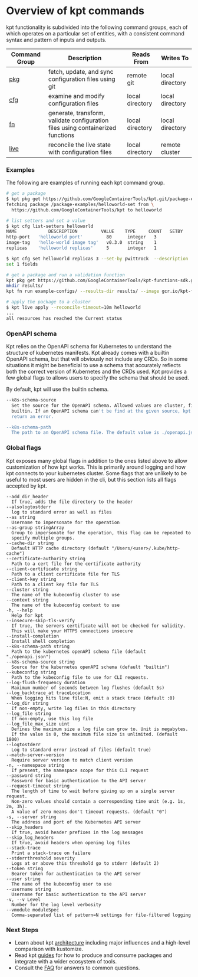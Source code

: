<!-- ---
title: "Command Reference"
linkTitle: "Command Reference"
type: docs
weight: 40
menu:
  main:
    weight: 3
description: >
    Overview of kpt commands
--- -->
# Overview of kpt commands
<!--mdtogo:Short
    Overview of kpt commands
-->

<!-- {{< asciinema key="kpt" rows="10" preload="1" >}} -->

<!--mdtogo:Long-->

kpt functionality is subdivided into the following command groups, each of
which operates on a particular set of entities, with a consistent command
syntax and pattern of inputs and outputs.

| Command Group | Description                                                                     | Reads From      | Writes To       |
| ------------- | ------------------------------------------------------------------------------- | --------------- | --------------- |
| [pkg]         | fetch, update, and sync configuration files using git                           | remote git      | local directory |
| [cfg]         | examine and modify configuration files                                          | local directory | local directory |
| [fn]          | generate, transform, validate configuration files using containerized functions | local directory | local directory |
| [live]        | reconcile the live state with configuration files                               | local directory | remote cluster  |

<!--mdtogo-->

### Examples

The following are examples of running each kpt command group.

<!--mdtogo:Examples-->

```sh
# get a package
$ kpt pkg get https://github.com/GoogleContainerTools/kpt.git/package-examples/helloworld-set@v0.5.0 helloworld
fetching package /package-examples/helloworld-set from \
  https://github.com/GoogleContainerTools/kpt to helloworld
```

```sh
# list setters and set a value
$ kpt cfg list-setters helloworld
NAME            DESCRIPTION         VALUE    TYPE     COUNT   SETBY
http-port   'helloworld port'         80      integer   3
image-tag   'hello-world image tag'   v0.3.0  string    1
replicas    'helloworld replicas'     5       integer   1

$ kpt cfg set helloworld replicas 3 --set-by pwittrock  --description 'reason'
set 1 fields
```

```sh
# get a package and run a validation function
kpt pkg get https://github.com/GoogleContainerTools/kpt-functions-sdk.git/example-configs example-configs
mkdir results/
kpt fn run example-configs/ --results-dir results/ --image gcr.io/kpt-functions/validate-rolebinding:results -- subject_name=bob@foo-corp.com
```

```sh
# apply the package to a cluster
$ kpt live apply --reconcile-timeout=10m helloworld
...
all resources has reached the Current status
```

<!--mdtogo-->

### OpenAPI schema

Kpt relies on the OpenAPI schema for Kubernetes to understand the structure
of kubernetes manifests. Kpt already comes with a builtin
OpenAPI schema, but that will obviously not include any CRDs. So in some
situations it might be beneficial to use a schema that accurately reflects both
the correct version of Kubernetes and the CRDs used. Kpt provides a few global
flags to allows users to specify the schema that should be used.

By default, kpt will use the builtin schema.

```sh
--k8s-schema-source
  Set the source for the OpenAPI schema. Allowed values are cluster, file, or
  builtin. If an OpenAPI schema can't be find at the given source, kpt will
  return an error.

--k8s-schema-path
  The path to an OpenAPI schema file. The default value is ./openapi.json
```

### Global flags

Kpt exposes many global flags in addition to the ones listed above to allow
customization of how kpt works. This is primarily around logging and how kpt
connects to your kubernetes cluster. Some flags that are unlikely to be useful
to most users are hidden in the cli, but this section lists all flags accepted
by kpt.

```
--add_dir_header
  If true, adds the file directory to the header
--alsologtostderr
  log to standard error as well as files
--as string
  Username to impersonate for the operation
--as-group stringArray
  Group to impersonate for the operation, this flag can be repeated to
  specify multiple groups.
--cache-dir string
  Default HTTP cache directory (default "/Users/<user>/.kube/http-cache")
--certificate-authority string
  Path to a cert file for the certificate authority
--client-certificate string
  Path to a client certificate file for TLS
--client-key string
  Path to a client key file for TLS
--cluster string
  The name of the kubeconfig cluster to use
--context string
  The name of the kubeconfig context to use
-h, --help
  Help for kpt
--insecure-skip-tls-verify
  If true, the servers certificate will not be checked for validity.
  This will make your HTTPS connections insecure
--install-completion
  Install shell completion
--k8s-schema-path string
  Path to the kubernetes openAPI schema file (default "./openapi.json")
--k8s-schema-source string
  Source for the kubernetes openAPI schema (default "builtin")
--kubeconfig string
  Path to the kubeconfig file to use for CLI requests.
--log-flush-frequency duration
  Maximum number of seconds between log flushes (default 5s)
--log_backtrace_at traceLocation
  When logging hits line file:N, emit a stack trace (default :0)
--log_dir string
  If non-empty, write log files in this directory
--log_file string
  If non-empty, use this log file
--log_file_max_size uint
  Defines the maximum size a log file can grow to. Unit is megabytes.
  If the value is 0, the maximum file size is unlimited. (default 1800)
--logtostderr
  Log to standard error instead of files (default true)
--match-server-version
  Require server version to match client version
-n, --namespace string
  If present, the namespace scope for this CLI request
--password string
  Password for basic authentication to the API server
--request-timeout string
  The length of time to wait before giving up on a single server request.
  Non-zero values should contain a corresponding time unit (e.g. 1s, 2m, 3h).
  A value of zero means don't timeout requests. (default "0")
-s, --server string
  The address and port of the Kubernetes API server
--skip_headers
  If true, avoid header prefixes in the log messages
--skip_log_headers
  If true, avoid headers when opening log files
--stack-trace
  Print a stack-trace on failure
--stderrthreshold severity
  Logs at or above this threshold go to stderr (default 2)
--token string
  Bearer token for authentication to the API server
--user string
  The name of the kubeconfig user to use
--username string
  Username for basic authentication to the API server
-v, --v Level
  Number for the log level verbosity
--vmodule moduleSpec
  Comma-separated list of pattern=N settings for file-filtered logging
```

### Next Steps

- Learn about kpt [architecture] including major influences and a high-level
  comparison with kustomize.
- Read kpt [guides] for how to produce and consume packages and integrate with
  a wider ecosystem of tools.
- Consult the [FAQ] for answers to common questions.

[pkg]: pkg/
[cfg]: cfg/
[fn]: fn/
[live]: live/
[architecture]: ../concepts/architecture/
[guides]: ../guides/
[FAQ]: ../faq/
